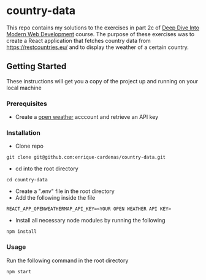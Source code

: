 # country-data

This repo contains my solutions to the exercises in part 2c of [Deep Dive Into Modern Web Development](https://fullstackopen.com/en/part2/getting_data_from_server) course. The purpose of these exercises was to create a
React application that fetches country data from https://restcountries.eu/ and to display the weather of a certain country.

## Getting Started

These instructions will get you a copy of the project up and running on your local machine 

### Prerequisites

- Create a [open weather](https://openweathermap.org/) acccount and retrieve an API key


### Installation
- Clone repo
```
git clone git@github.com:enrique-cardenas/country-data.git
```
- cd into the root directory
```
cd country-data
```
- Create a ".env" file in the root directory
- Add the following inside the file
```
REACT_APP_OPENWEATHERMAP_API_KEY=<YOUR OPEN WEATHER API KEY>
```
- Install all necessary node modules by running the following
```
npm install
```

### Usage

Run the following command in the root directory
```
npm start
```
